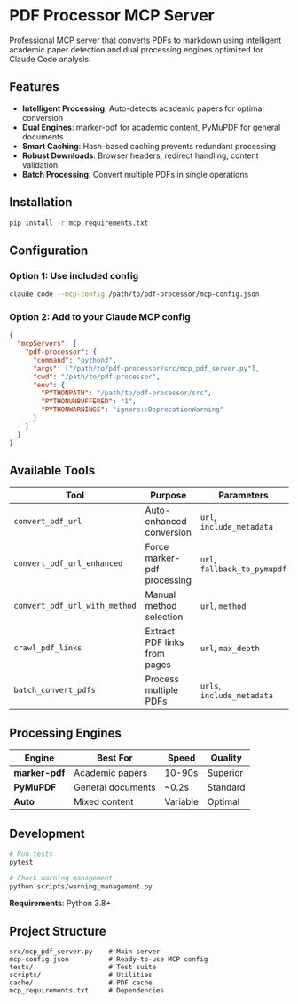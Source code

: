 # PDF Processor MCP Server

Professional MCP server that converts PDFs to markdown using intelligent academic paper detection and dual processing engines optimized for Claude Code analysis.

## Features

- **Intelligent Processing**: Auto-detects academic papers for optimal conversion
- **Dual Engines**: marker-pdf for academic content, PyMuPDF for general documents  
- **Smart Caching**: Hash-based caching prevents redundant processing
- **Robust Downloads**: Browser headers, redirect handling, content validation
- **Batch Processing**: Convert multiple PDFs in single operations

## Installation

```bash
pip install -r mcp_requirements.txt
```

## Configuration

### Option 1: Use included config
```bash
claude code --mcp-config /path/to/pdf-processor/mcp-config.json
```

### Option 2: Add to your Claude MCP config
```json
{
  "mcpServers": {
    "pdf-processor": {
      "command": "python3",
      "args": ["/path/to/pdf-processor/src/mcp_pdf_server.py"],
      "cwd": "/path/to/pdf-processor",
      "env": {
        "PYTHONPATH": "/path/to/pdf-processor/src",
        "PYTHONUNBUFFERED": "1",
        "PYTHONWARNINGS": "ignore::DeprecationWarning"
      }
    }
  }
}
```

## Available Tools

| Tool | Purpose | Parameters |
|------|---------|------------|
| `convert_pdf_url` | Auto-enhanced conversion | `url`, `include_metadata` |
| `convert_pdf_url_enhanced` | Force marker-pdf processing | `url`, `fallback_to_pymupdf` |
| `convert_pdf_url_with_method` | Manual method selection | `url`, `method` |
| `crawl_pdf_links` | Extract PDF links from pages | `url`, `max_depth` |
| `batch_convert_pdfs` | Process multiple PDFs | `urls`, `include_metadata` |

## Processing Engines

| Engine | Best For | Speed | Quality |
|--------|----------|-------|---------|
| **marker-pdf** | Academic papers | 10-90s | Superior |
| **PyMuPDF** | General documents | ~0.2s | Standard |
| **Auto** | Mixed content | Variable | Optimal |

## Development

```bash
# Run tests
pytest

# Check warning management
python scripts/warning_management.py
```

**Requirements**: Python 3.8+

## Project Structure

```
src/mcp_pdf_server.py    # Main server
mcp-config.json          # Ready-to-use MCP config
tests/                   # Test suite  
scripts/                 # Utilities
cache/                   # PDF cache
mcp_requirements.txt     # Dependencies
```